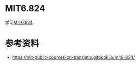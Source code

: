 # MIT6.824

学习[MIT6.824](https://pdos.csail.mit.edu/6.824/schedule.html)

# 参考资料

* https://mit-public-courses-cn-translatio.gitbook.io/mit6-824/
